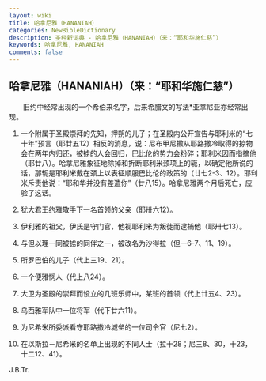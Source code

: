 ```yaml
---
layout: wiki
title: 哈拿尼雅（HANANIAH）
categories: NewBibleDictionary
description: 圣经新词典 - 哈拿尼雅（HANANIAH）（来：“耶和华施仁慈”）
keywords: 哈拿尼雅, HANANIAH
comments: false
---
```


## 哈拿尼雅（HANANIAH）（来：“耶和华施仁慈”）

　　旧约中经常出现的一个希伯来名字，后来希腊文的写法*亚拿尼亚亦经常出现。

1. 一个附属于圣殿崇拜的先知，押朔的儿子；在圣殿内公开宣告与耶利米的“七十年”预言（耶廿五12）相反的消息，说：尼布甲尼撒从耶路撒冷取得的掠物会在两年内归还，被掳的人会回归，巴比伦的势力会粉碎；耶利米因而指摘他（耶廿八）。哈拿尼雅象征地除掉和折断耶利米颈项上的轭，以确定他所说的话，那轭是耶利米戴在颈上以表征顺服巴比伦的政策的（廿七2-3、12）。耶利米斥责他说：“耶和华并没有差遣你”（廿八15）。哈拿尼雅两个月后死亡，应验了这话。

2. 犹大君王约雅敬手下一名首领的父亲（耶卅六12）。

3. 伊利雅的祖父，伊氏是守门官，他视耶利米为叛徒而逮捕他（耶卅七13）。

4. 与但以理一同被掳的同伴之一，被改名为沙得拉（但一6-7、11、19）。

5. 所罗巴伯的儿子（代上三19、21）。

6. 一个便雅悯人（代上八24）。

7. 大卫为圣殿的崇拜而设立的几班乐师中，某班的首领（代上廿五4、23）。

8. 乌西雅军队中一位将军（代下廿六11）。

9. 为尼希米所委派看守耶路撒冷城垒的一位司令官（尼七2）。

10. 在以斯拉－尼希米的名单上出现的不同人士（拉十28；尼三8、30，十23，十二12、41）。

J.B.Tr.









